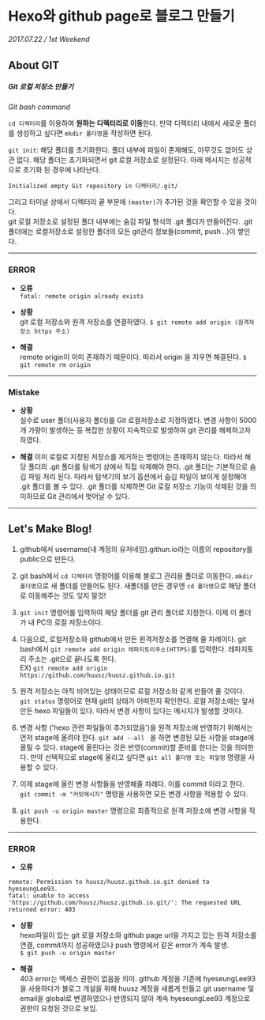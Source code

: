 # Hexo와 github page로 블로그 만들기 
###### 2017.07.22 / 1st Weekend
## About GIT

##### Git 로컬 저장소 만들기

_Git bash command_

```cd 디렉터리```를 이용하여 **원하는 디렉터리로 이동**한다. 만약 디렉터리 내에서 새로운 폴더를 생성하고 싶다면 ```mkdir 폴더명```을 작성하면 된다.  

```git init```: 해당 폴더를 초기화한다. 폴더 내부에 파일이 존재해도, 아무것도 없어도 상관 없다. 해당 폴더는 초기화되면서 git 로컬 저장소로 설정된다. 아래 메시지는 성공적으로 초기화 된 경우에 나타난다.
```
Initialized empty Git repository in 디렉터리/.git/
```
그리고 터미널 상에서 디렉터리 끝 부분에 ```(master)```가 추가된 것을 확인할 수 있을 것이다.  
git 로컬 저장소로 설정된 폴더 내부에는 숨김 파일 형식의 .git 폴더가 만들어진다. .git 폴더에는 로컬저장소로 설정한 폴더의 모든 git관리 정보들(commit, push ..)이 쌓인다.

---

### ERROR

* **오류**  
```fatal: remote origin already exists```

* **상황**  
git 로컬 저장소와 원격 저장소를 연결하였다.
```$ git remote add origin (원격저장소 https 주소)```

* **해결**  
remote origin이 이미 존재하기 때문이다. 따라서 origin 을 지우면 해결된다.
```$ git remote rm origin```
---

### Mistake

* **상황**  
실수로 user 폴더(사용자 폴더)를 Git 로컬저장소로 지정하였다. 변경 사항이 5000개 가량이 발생하는 등 복잡한 상황이 지속적으로 발생하여 git 관리를 해제하고자 하였다.

* **해결**
이미 로컬로 지정된 저장소를 제거하는 명령어는 존재하지 않는다. 따라서 해당 폴더의 .git 폴더를 탐색기 상에서 직접 삭제해야 한다. .git 폴더는 기본적으로 숨김 파일 처리 된다. 따라서 탐색기의 보기 옵션에서 숨김 파일이 보이게 설정해야 .git 폴더를 볼 수 있다. .git 폴더를 삭제하면 Git 로컬 저장소 기능이 삭제된 것을 의미하므로 Git 관리에서 벗어날 수 있다.
---

## Let's Make Blog!

1) github에서 username(내 계정의 유저네임).githun.io라는 이름의 repository를 public으로 만든다.

2) git bash에서 ```cd 디렉터리``` 명령어를 이용해 블로그 관리용 폴더로 이동한다. ```mkdir 폴더명```으로 새 폴더를 만들어도 된다. 새폴더를 만든 경우엔 ```cd 폴더명```으로 해당 폴더로 이동해주는 것도 잊지 말것!

3) ```git init``` 명령어를 입력하여 해당 폴더를 git 관리 폴더로 지정한다. 이제 이 폴더가 내 PC의 로컬 저장소이다.

4) 다음으로, 로컬저장소와 github에서 만든 원격저장소를 연결해 줄 차례이다. git bash에서 ```git remote add origin 레파지토리주소(HTTPS)```를 입력한다. 레파지토리 주소는 .git으로 끝나도록 한다.  
EX) ``` git remote add origin https://github.com/huusz/huusz.github.io.git ```

5) 원격 저장소는 아직 비어있는 상태이므로 로컬 저장소와 같게 만들어 줄 것이다. ```git status``` 명령어로 현재 git의 상태가 어떠한지 확인한다. 로컬 저장소에는 앞서 만든 hexo 파일들이 있다. 따라서 변경 사항이 있다는 메시지가 발생할 것이다. 

6) 변경 사항 ('hexo 관련 파일들이 추가되었음')을 원격 저장소에 반영하기 위해서는 먼저 stage에 올려야 한다. ```git add --all ``` 을 하면 변경된 모든 사항을 stage에 올릴 수 있다. stage에 올린다는 것은 반영(commit)할 준비를 한다는 것을 의미한다. 만약 선택적으로 stage에 올리고 싶다면 ```git all 폴더명 또는 파일명``` 명령을 사용할 수 있다.

7) 이제 stage에 올린 변경 사항들을 반영해줄 차례다. 이를 commit 이라고 한다. ```git commit -m "커밋메시지"``` 명령을 사용하면 모든 변경 사항을 적용할 수 있다.

8) ```git push -u origin master``` 명령으로 최종적으로 원격 저장소에 변경 사항을 적용한다.

---
### ERROR

* **오류**  
```
remote: Permission to huusz/huusz.github.io.git denied to hyeseungLee93.
fatal: unable to access 'https://github.com/huusz/huusz.github.io.git/': The requested URL returned error: 403
```

* **상황**  
hexo파일이 있는 git 로컬 저장소와 github page url을 가지고 있는 원격 저장소를 연결, commit까지 성공하였으나 push 명령에서 같은 error가 계속 발생.  
```$ git push -u origin master```

* **해결**  
403 error는 액세스 권한이 없음을 의미. github 계정을 기존에 hyeseungLee93을 사용하다가 블로그 개설을 위해 huusz 계정을 새롭게 만들고 git username 및 email을 global로 변경하였으나 반영되지 않아 계속 hyeseungLee93 계정으로 권한이 요청된 것으로 보임.